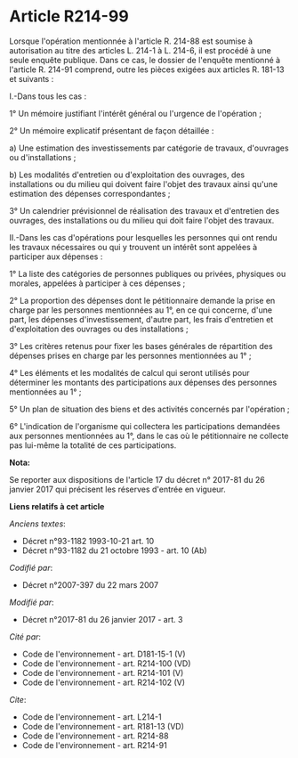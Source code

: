 # Article R214-99

Lorsque l'opération mentionnée à l'article R. 214-88 est soumise à autorisation au titre des articles L. 214-1 à L. 214-6, il
est procédé à une seule enquête publique. Dans ce cas, le dossier de l'enquête mentionné à l'article R. 214-91 comprend,
outre les pièces exigées aux articles R. 181-13 et suivants : 

I.-Dans tous les cas : 

1° Un mémoire justifiant l'intérêt général ou l'urgence de l'opération ; 

2° Un mémoire explicatif présentant de façon détaillée : 

a) Une estimation des investissements par catégorie de travaux, d'ouvrages ou d'installations ; 

b) Les modalités d'entretien ou d'exploitation des ouvrages, des installations ou du milieu qui doivent faire l'objet des
travaux ainsi qu'une estimation des dépenses correspondantes ; 

3° Un calendrier prévisionnel de réalisation des travaux et d'entretien des ouvrages, des installations ou du milieu qui doit
faire l'objet des travaux. 

II.-Dans les cas d'opérations pour lesquelles les personnes qui ont rendu les travaux nécessaires ou qui y trouvent un
intérêt sont appelées à participer aux dépenses : 

1° La liste des catégories de personnes publiques ou privées, physiques ou morales, appelées à participer à ces dépenses ; 

2° La proportion des dépenses dont le pétitionnaire demande la prise en charge par les personnes mentionnées au 1°, en ce qui
concerne, d'une part, les dépenses d'investissement, d'autre part, les frais d'entretien et d'exploitation des ouvrages ou
des installations ; 

3° Les critères retenus pour fixer les bases générales de répartition des dépenses prises en charge par les personnes
mentionnées au 1° ; 

4° Les éléments et les modalités de calcul qui seront utilisés pour déterminer les montants des participations aux dépenses
des personnes mentionnées au 1° ; 

5° Un plan de situation des biens et des activités concernés par l'opération ; 

6° L'indication de l'organisme qui collectera les participations demandées aux personnes mentionnées au 1°, dans le cas où le
pétitionnaire ne collecte pas lui-même la totalité de ces participations.

**Nota:**

Se reporter aux dispositions de l'article 17 du décret n° 2017-81 du 26 janvier 2017 qui précisent les réserves d'entrée en
vigueur.

**Liens relatifs à cet article**

_Anciens textes_:

  - Décret n°93-1182 1993-10-21 art. 10
  - Décret n°93-1182 du 21 octobre 1993 - art. 10 (Ab)

_Codifié par_:

  - Décret n°2007-397 du 22 mars 2007

_Modifié par_:

  - Décret n°2017-81 du 26 janvier 2017 - art. 3

_Cité par_:

  - Code de l'environnement - art. D181-15-1 (V)
  - Code de l'environnement - art. R214-100 (VD)
  - Code de l'environnement - art. R214-101 (V)
  - Code de l'environnement - art. R214-102 (V)

_Cite_:

  - Code de l'environnement - art. L214-1
  - Code de l'environnement - art. R181-13 (VD)
  - Code de l'environnement - art. R214-88
  - Code de l'environnement - art. R214-91
